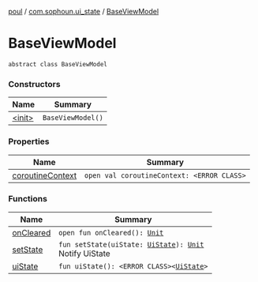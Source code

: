 [poul](../../index.md) / [com.sophoun.ui_state](../index.md) / [BaseViewModel](./index.md)

# BaseViewModel

`abstract class BaseViewModel`

### Constructors

| Name | Summary |
|---|---|
| [&lt;init&gt;](-init-.md) | `BaseViewModel()` |

### Properties

| Name | Summary |
|---|---|
| [coroutineContext](coroutine-context.md) | `open val coroutineContext: <ERROR CLASS>` |

### Functions

| Name | Summary |
|---|---|
| [onCleared](on-cleared.md) | `open fun onCleared(): `[`Unit`](https://kotlinlang.org/api/latest/jvm/stdlib/kotlin/-unit/index.html) |
| [setState](set-state.md) | `fun setState(uiState: `[`UiState`](../../com.sophoun.ui_state.state/-ui-state/index.md)`): `[`Unit`](https://kotlinlang.org/api/latest/jvm/stdlib/kotlin/-unit/index.html)<br>Notify UiState |
| [uiState](ui-state.md) | `fun uiState(): <ERROR CLASS><`[`UiState`](../../com.sophoun.ui_state.state/-ui-state/index.md)`>` |
